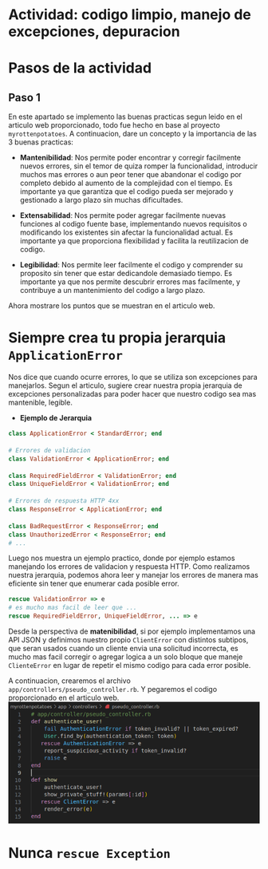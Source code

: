 # Actividad: codigo limpio, manejo de excepciones, depuracion

# Pasos de la actividad

## Paso 1

En este apartado se implemento las buenas practicas segun leido en el articulo web proporcionado, todo fue hecho en base al proyecto `myrottenpotatoes`.
A continuacion, dare un concepto y la importancia de las 3 buenas practicas:

* **Mantenibilidad**: Nos permite poder encontrar y corregir facilmente nuevos errores, sin el temor de quiza romper la funcionalidad, introducir muchos mas errores o aun peor tener que abandonar el codigo por completo debido al aumento de la complejidad con el tiempo. Es importante ya que garantiza que el codigo pueda ser mejorado y gestionado a largo plazo sin muchas dificultades.

* **Extensabilidad**: Nos permite poder agregar facilmente nuevas funciones al codigo fuente base, implementando nuevos requisitos o modificando los existentes sin afectar la funcionalidad actual. Es importante ya que proporciona flexibilidad y facilita la reutilizacion de codigo.

* **Legibilidad**: Nos permite leer facilmente el codigo y comprender su proposito sin tener que estar dedicandole demasiado tiempo. Es importante ya que nos permite descubrir errores mas facilmente, y contribuye a un mantenimiento del codigo a largo plazo.

Ahora mostrare los puntos que se muestran en el articulo web.
# Siempre crea tu propia jerarquia `ApplicationError` 
Nos dice que cuando ocurre errores, lo que se utiliza son excepciones para manejarlos. Segun el articulo, sugiere crear nuestra propia jerarquia de excepciones personalizadas para poder hacer que nuestro codigo sea mas mantenible, legible.

* **Ejemplo de Jerarquia**
~~~ruby
class ApplicationError < StandardError; end

# Errores de validacion
class ValidationError < ApplicationError; end

class RequiredFieldError < ValidationError; end
class UniqueFieldError < ValidationError; end

# Errores de respuesta HTTP 4xx
class ResponseError < ApplicationError; end

class BadRequestError < ResponseError; end
class UnauthorizedError < ResponseError; end
# ...
~~~
Luego nos muestra un ejemplo practico, donde por ejemplo estamos manejando los errores de validacion y respuesta HTTP. Como realizamos nuestra jerarquia, podemos ahora leer y manejar los errores de manera mas eficiente sin tener que enumerar cada posible error.
~~~ruby
rescue ValidationError => e
# es mucho mas facil de leer que ...
rescue RequiredFieldError, UniqueFieldError, ... => e
~~~
Desde la perspectiva de **matenibilidad**, si por ejemplo implementamos una API JSON y definimos nuestro propio `ClientError` con distintos subtipos, que seran usados cuando un cliente envia una solicitud incorrecta, es mucho mas facil corregir o agregar logica a un solo bloque que maneje `ClienteError` en lugar de repetir el mismo codigo para cada error posible.

A continuacion, crearemos el archivo `app/controllers/pseudo_controller.rb`. Y pegaremos el codigo proporcionado en el articulo web.
![1](imgs/1.png)

# Nunca `rescue Exception`

